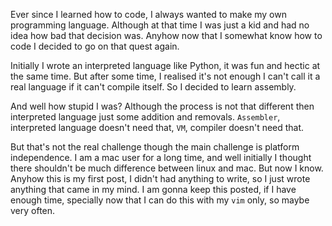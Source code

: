 Ever since I learned how to code, I always wanted to make my own programming language. Although at that time I was just a kid and had no idea how bad that decision was. Anyhow now that I somewhat know how to code I decided to go on that quest again.

Initially I wrote an interpreted language like Python, it was fun and hectic at the same time. But after some time, I realised it's not enough I can't call it a real language if it can't compile itself. So I decided to learn assembly.

And well how stupid I was? Although the process is not that different then interpreted language just some addition and removals. `Assembler`, interpreted language doesn't need that, `VM`, compiler doesn't need that.

But that's not the real challenge though the main challenge is platform independence. I am a mac user for a long time, and well initially I thought there shouldn't be much difference between linux and mac. But now I know. Anyhow this is my first post, I didn't had anything to write, so I just wrote anything that came in my mind. I am gonna keep this posted, if I have enough time, specially now that I can do this with my `vim` only, so maybe very often.


